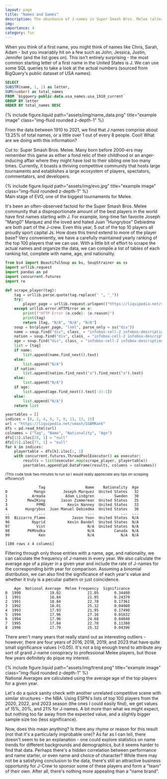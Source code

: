 ```yaml
---
layout: page
title: "Names and Games"
description: The abundance of J-names in Super Smash Bros. Melee (alternatively, why J-Crew should invest in competitive Smash Brothers)
img:
importance: 4
category: fun
---
```


When you think of a first name, you might think of names like Chris, Sarah, Adam - but you invariably hit on a few such as John, Jessica, Justin, Jennifer (and the list goes on). This isn't entirely surprising - the most common starting letter of a first name in the United States is J. We can use some SQL queries to take a look at the actual numbers (sourced from BigQuery's public dataset of USA names). 

```sql
SELECT 
SUBSTR(name, 1, 1) as letter,
SUM(number) as total_names
FROM `bigquery-public-data.usa_names.usa_1910_current`
GROUP BY letter
ORDER BY total_names DESC
```
<div class="row justify-content-sm-center">
    <div class="col-sm-8 mt-3 mt-md-0">
        {% include figure.liquid path="assets/img/name_data.png" title="example image" class="img-fluid rounded z-depth-1" %}
    </div>
</div>

From the data between 1910 to 2021, we find that J names comprise about 13.25% of total names, or a little over 1 out of every 8 people. Cool! What are we doing with this information? 

Cut to: Super Smash Bros. Melee. Many born before 2000-ers may remember this game as either a fond relic of their childhood or an anger-inducing affair where they might have lost to their sibling one too many times. Currently, it boasts a thriving competitive community that hosts large tournaments and establishes a large ecosystem of players, spectators, commentators, and developers. 


<div class="row justify-content-sm-center">
    <div class="col-sm-8 mt-3 mt-md-0">
        {% include figure.liquid path="assets/img/evo.jpg" title="example image" class="img-fluid rounded z-depth-1" %}
    </div>
</div>
<div class="caption">
    Main stage of EVO, one of the biggest tournaments for Melee.
</div>

It's been an often-observed factoid for the Super Smash Bros. Melee community that a disproportionate amount of the best players in the world have first names starting with J. For example, long-time fan favorite Joseph "Mang0" Marquez and the loved and hated Juan "Hungrybox" Debiedma are both part of the J-crew. Even this year, 5 out of the top 10 players all proudly sport capital Js. How does this trend extend to more of the player base? Very conveniently, we have a carefully maintained yearly ranking of the top 100 players that we can use. With a little bit of effort to scrape the actual names and organize the data, we can compile a list of tables of each ranking list, complete with name, age, and nationality.  

```py
from bs4 import BeautifulSoup as bs, SoupStrainer as ss
import urllib.request
import pandas as pd
import concurrent.futures
import re

def scrape_player(tag):
    tag = urllib.parse.quote(tag.replace(" ", "_"))
    try:
        player_page = urllib.request.urlopen(("https://liquipedia.net/smash/") + (tag))
    except urllib.error.HTTPError as e:
        print(f"HTTP Error {e.code}: {e.reason}")
        print(tag)
        return [tag, "N/A", "N/A", "N/A"] 
    soup = bs(player_page, "lxml", parse_only = ss("div"))
    name = soup.find("div", class_ = "infobox-cell-2 infobox-description", text = re.compile(r"Name:"))
    nation = soup.find("div", class_ = "infobox-cell-2 infobox-description", text = "Nationality:")
    age = soup.find("div", class_ = "infobox-cell-2 infobox-description", text = re.compile(r"Born:"))
    list = [tag]
    if name:
        list.append(name.find_next().text)
    else:
        list.append("N/A")
    if nation:
        list.append(nation.find_next("a").find_next("a").text)
    else:
        list.append("N/A")
    if age:
        list.append(age.find_next().text[-3:-1])
    else:
        list.append("N/A")
    return list

yeartables = []
indices = [0, 2, 4, 5, 7, 9, 11, 13, 15]
url = "https://liquipedia.net/smash/SSBMRank"
dfs = pd.read_html(url)
colnames = ("Tag", "Name", "Nationality", "Age")
dfs[13].iloc[29, 1] = "null"
dfs[15].iloc[77, 1] = "null"
for k in indices:
    playertable = dfs[k].iloc[:, 1]
    with concurrent.futures.ThreadPoolExecutor() as executor:
        results = list(executor.map(scrape_player, playertable))
        yeartables.append(pd.DataFrame(results, columns = colnames))

```

<sup>(This code took two minutes to run so I would really appreciate any tips on scraping efficiency!)</sup>

```raw
               Tag                  Name    Nationality  Age
0            Mango        Joseph Marquez  United States   32
1           Armada         Adam Lindgren         Sweden   30
2         Mew2King       Jason Zimmerman  United States   35
3             PPMD          Kevin Nanney  United States   33
4        Hungrybox  Juan Manuel Debiedma  United States   30
..             ...                   ...            ...  ...
95  Bizzarro_Flame            Jason Yoon  United States  N/A
96          Hyprid          Kevin Bandel  United States  N/A
97            Vist                   N/A  United States  N/A
98        PKMVodka                   N/A         Canada  N/A
99             Ken                   N/A            N/A  N/A

[100 rows x 4 columns]
```

Filtering through only those entries with a name, age, and nationality, we can calculate the frequency of J-names in every year. We also calculate the average age of a player in a given year and include the rate of J-names for the corresponding birth year for comparison. Assuming a binomial distribution, we can also find the significance of each year's value and whether it truly is a peculiar pattern or just coincidence. 

```raw
    Age  National Average  Melee Frequency  Significance
0  1990             19.02            21.05       0.34480
1  1991             18.84            21.95       0.24370
2  1991             18.84            22.78       0.17361
3  1992             18.01            25.32       0.04980
4  1993             17.93            21.95       0.17490
5  1994             17.96            27.16       0.01632
6  1994             17.96            24.68       0.04840
7  1995             17.84            22.78       0.11380
8  1996             17.79            25.32       0.04396
```
There aren't many years that really stand out as interesting outliers - however, there are four years of 2016, 2018, 2019, and 2023 that have quite small significance values (<0.05). It's not a big enough trend to attribute any sort of grand J-name conspiracy to professional Melee players, but those few years definitely do pique my interest. 

<div class="row justify-content-sm-center">
    <div class="col-sm mt-3 mt-md-0">
        {% include figure.liquid path="assets/img/trend.png" title="example image" class="img-fluid rounded z-depth-1" %}
    </div>
</div>
<div class="caption">
    National Averages are calculated using the average age of the top players for a given year.
</div>

Let's do a quick sanity check with another unrelated competitive scene with similar structures - the NBA. Using ESPN's lists of top 100 players from the 2020, 2022, and 2023 season (the ones I could easily find), we get values of 15%, 20%, and 21% for J-names. A bit more than what we might expect, but nothing too far away from the expected value, and a slightly bigger sample size too (less significance). 

Now, does this mean anything? Is there any rhyme or reason for this result (not that it's a particularly improbable one)? As far as I can tell, there doesn't seem to be an explanation - one could explore statistics on name trends for different backgrounds and demographics, but it seems harder to find that data. Perhaps there's a hidden correlation between performance and name starter, or even name and choice of character? While there may not be a satisfying conclusion to the data, there's still an attractive business opportunity for J-Crew to sponsor some of these players and form a "team" of their own. After all, there's nothing more appealing than a "name brand". 
